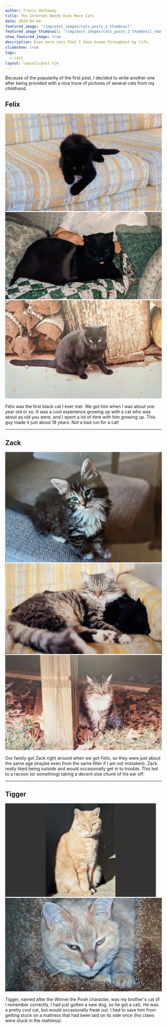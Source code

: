 ```yaml
---
author: Travis Hathaway
title: The Internet Needs Even More Cats
date: 2020-04-04
featured_image: "/img/post_images/cats_posts_2_thumbnail"
featured_image_thumbnail: "/img/post_images/cats_posts_2_thumbnail_small"
show_featured_image: true
description: Even more cats that I have known throughout my life.
slideshow: true
tags: 
  - cats
layout: layouts/post.njk
---
```


Because of the popularity of the first post, I decided to write another one after being provided with a nice trove of pictures of several cats from my childhood.

## Felix
<div class="slideshow">
  <img src="felix_1.jpg" alt="Felix One"/>
  <img src="felix_2.jpg" alt="Felix Two"/>
  <img src="felix_3.jpg" alt="Felix Two"/>
</div>

Felix was the first black cat I ever met. We got him when I was about one year old or so. It was a cool experience growing up with a cat who was about as old you were, and I spent a lot of time with him growing up. This guy made it just about 18 years. Not a bad run for a cat!


<hr />

## Zack

<div class="slideshow">
  <img src="zach_1.jpg" alt="Zach One"/>
  <img src="zach.jpg" alt="Zach Two"/>
  <img src="zach_3.jpg" alt="Zach Three"/>
</div>

Our family got Zack right around when we got Felix, so they were just about the same age (maybe even from the same litter if I am not mistaken). Zack really liked being outside and would occasionally get in to trouble. This led to a racoon (or something) taking a decent size chunk of his ear off.


<hr />

## Tigger
<div class="slideshow">
  <img src="tigger_2a.png" alt="Tigger One" height="300px"/>
  <img src="tigger_2.jpg" alt="Tigger Two" height="300px"/>
</div>

Tigger, named after the Winnie the Pooh character, was my brother's cat (if I remember correctly, I had just gotten a new dog, so he got a cat). He was a pretty cool cat, but would occasionally freak out. I had to save him from getting stuck on a mattress that had been laid on its side once (his claws were stuck in the mattress).


